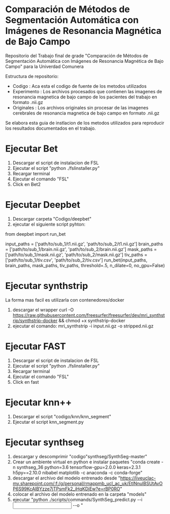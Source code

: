 # Comparación de Métodos de Segmentación Automática con Imágenes de Resonancia Magnética de Bajo Campo
Repositorio del Trabajo final de grade "Comparación de Métodos de Segmentación Automática con Imágenes de Resonancia Magnética de Bajo Campo" para la Univerdad Comunera

Estructura de repositorio:
 - Codigo : Aca esta el codigo de fuente de los metodos utilizados
 - Experimento : Los archivos procesados que contienen las imagenes de resonancia magnetica de bajo campo de los pacientes del trabajo en formato .nii.gz
 - Originales : Los archivos originales sin procesar de las imagenes cerebrales de resonancia magnetica de bajo campo en formato .nii.gz


Se elabora esta guia de instlacion de los metodos utilizados para reproducir los resultados documentados en el trabajo.
# Ejecutar Bet

1. Descargar el script  de instalacion de FSL 
2. Ejecutar el script "python ./fslinstaller.py"
3. Recargar terminal
4. Ejecutar el comando "FSL"
5. Click en Bet2

# Ejecutar Deepbet
1. Descargar carpeta "Codigo/deepbet"
2. ejecutar el siguiente script pyhton:

from deepbet import run_bet

input_paths = ['path/to/sub_1/t1.nii.gz', 'path/to/sub_2/t1.nii.gz']
brain_paths = ['path/to/sub_1/brain.nii.gz', 'path/to/sub_2/brain.nii.gz']
mask_paths = ['path/to/sub_1/mask.nii.gz', 'path/to/sub_2/mask.nii.gz']
tiv_paths = ['path/to/sub_1/tiv.csv', 'path/to/sub_2/tiv.csv']
run_bet(input_paths, brain_paths, mask_paths, tiv_paths, threshold=.5, n_dilate=0, no_gpu=False)

# Ejecutar synthstrip

La forma mas facil es utilizarla con contenedores/docker
1. descargar el wrapper curl -O https://raw.githubusercontent.com/freesurfer/freesurfer/dev/mri_synthstrip/synthstrip-docker && chmod +x synthstrip-docker
2. ejecutar el comando: mri_synthstrip -i input.nii.gz -o stripped.nii.gz


# Ejecutar FAST
1. Descargar el script  de instalacion de FSL 
2. Ejecutar el script "python ./fslinstaller.py"
3. Recargar terminal
4. Ejecutar el comando "FSL"
5. Click en fast

# Ejecutar knn++
1. Descargar el script "codigo/knn/knn_segment"
2. Ejecutar el script knn_segment.py

# Ejecutar synthseg
1. descargar y descomprimir "codigo"synthseg/SynthSeg-master"
2. Crear un ambiente virtual en python e instalar paquetes "conda create -n synthseg_36 python=3.6 tensorflow-gpu=2.0.0 keras=2.3.1 h5py==2.10.0 nibabel matplotlib -c anaconda -c conda-forge"
3. descargar el archivo del modelo entrenado desde "https://liveuclac-my.sharepoint.com/:f:/g/personal/rmappmb_ucl_ac_uk/EtlNnulBSUtAvOP6S99KcAIBYzze7jTPsmFk2_iHqKDjEw?e=rBP0RO" 
4. colocar el archivo del modelo entrenado en la carpeta "models"
5. ejecutar "python ./scripts/commands/SynthSeg_predict.py --i <input> --o <output>"


